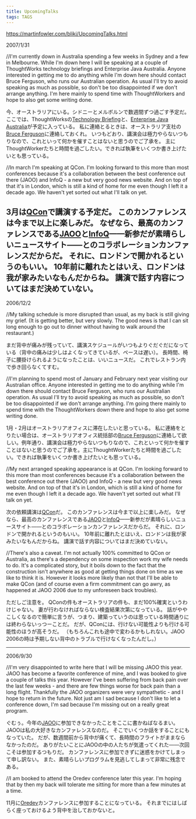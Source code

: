 ```yaml
---
title: UpcomingTalks
tags: TAGS
---
```


https://martinfowler.com/bliki/UpcomingTalks.html

2007/1/31

//I'm currently down in Australia spending a few weeks in Sydney and a few in Melbourne. While I'm down here I will be speaking at a couple of ThoughtWorks technology briefings and Enterprise Java Australia. Anyone interested in getting me to do anything while I'm down here should contact Bruce Ferguson, who runs our Australian operation. As usual I'll try to avoid speaking as much as possible, so don't be too disappointed if we don't arrange anything. I'm here mainly to spend time with ThoughtWorkers and hope to also get some writing done.

今、オーストラリアにいる。シドニーとメルボルンで数週間ずつ過ごす予定だ。
ここでは、ThoughtWorksの[Technology Briefing](http://www.thoughtworks.com.au/tech-briefing.html)と、[Enterprise Java Australia](http://www.enterprisejava.org.au/~enterpr6/index.php?title=Enterprise_Java_Australia)が予定に入っている。
私に連絡とるときは、オーストラリア支社の[Bruce Ferguson](mailto:bferguson@thoughtworks.com)に連絡しておくれ。
いつもどおり、講演会は極力やらないつもりなので、これといって何かを催すことはないと思うのでご了承を。
主にThoughtWorkerたちと時間を過ごしたい。できれば執筆をいくつか書き上げたいとも思っている。

//In march I'm speaking at QCon. I'm looking forward to this more than most conferences because it's a collaboration between the best conference out there (JAOO) and InfoQ - a new but very good news website. And on top of that it's in London, which is still a kind of home for me even though I left it a decade ago. We haven't yet sorted out what I'll talk on yet.

3月は[QCon](http://qcon.jaoo.dk/)で講演する予定だ。
このカンファレンスは今まで以上に楽しみだ。
なぜなら、最高のカンファレンスである[JAOO](http://jaoo.dk/)と[InfoQ](http://www.infoq.com/)——新参だが素晴らしいニュースサイト——とのコラボレーションカンファレンスだからだ。
それに、ロンドンで開かれるというのもいい。
10年前に離れたとはいえ、ロンドンは我が家みたいなもんだからね。
講演で話す内容についてはまだ決めていない。
----

2006/12/2

//My talking schedule is more disrupted than usual, as my back is still giving my grief. (It is getting better, but very slowly. The good news is that I can sit long enough to go out to dinner without having to walk around the restaurant.)

まだ背中が痛みが残っていて、講演スケジュールがいつもよりぐだぐだになっている（背中の痛みは少しはよくなってきているが、ペースは遅い）。
長時間、椅子に腰掛けられるようになったことは、いいニュースだ。
これでレストラン内で歩き回らなくてすむ。

//I'm planning to spend most of January and February next year visiting our Australian office. Anyone interested in getting me to do anything while I'm down there should contact Bruce Ferguson, who runs our Australian operation. As usual I'll try to avoid speaking as much as possible, so don't be too disappointed if we don't arrange anything. I'm going there mainly to spend time with the ThoughtWorkers down there and hope to also get some writing done.

1月・2月はオーストラリアオフィスに滞在したいと思っている。
私に連絡をとりたい場合は、オーストラリアオフィス統括部の[Bruce Ferguson](mailto:bferguson@thoughtworks.com)に連絡して欲しい。例年通り、講演会は極力やらないつもりなので、これといって何かを催すことはないと思うのでご了承を。主にThoughtWorkerたちと時間を過ごしたい。できれば執筆をいくつか書き上げたいとも思っている。

//My next arranged speaking appearance is at QCon. I'm looking forward to this more than most conferences because it's a collaboration between the best conference out there (JAOO) and InfoQ - a new but very good news website. And on top of that it's in London, which is still a kind of home for me even though I left it a decade ago. We haven't yet sorted out what I'll talk on yet.

次の依頼講演は[QCon](http://qcon.jaoo.dk/)だ。
このカンファレンスは今まで以上に楽しみだ。
なぜなら、最高のカンファレンスである[JAOO](http://jaoo.dk/)と[InfoQ](http://www.infoq.com/)——新参だが素晴らしいニュースサイト——とのコラボレーションカンファレンスだからだ。
それに、ロンドンで開かれるというのもいい。
10年前に離れたとはいえ、ロンドンは我が家みたいなもんだからね。
講演で話す内容についてはまだ決めていない。

//There's also a caveat. I'm not actually 100% committed to QCon or Australia, as there's a dependency on some inspection work my wife needs to do. It's a complicated story, but it boils down to the fact that the construction isn't anywhere as good at getting things done on time as we like to think it is. However it looks more likely than not that I'll be able to make QCon (and of course even a firm commitment can go awry, as happened at JAOO 2006 due to my unforeseen back troubles).

ただしご注意を。
QConの件もオーストラリアの件も、まだ100%確実というわけじゃない。
妻が行わなければならない検査結果次第になっている。
話がややこしくなるので簡単に言うが、つまり、建築っていうのは思っている時間通りには終わらないっつーことだ。
だが、QConには、行けない可能性よりも行ける可能性のほうが高そうだ。
（もちろんこれも途中で変わるかもしれない。JAOO 2006の時は予期しない背中のトラブルで行けなくなったんだし。）

----

2006/9/30

//I'm very disappointed to write here that I will be missing JAOO this year. JAOO has become a favorite conference of mine, and I was booked to give a couple of talks this year. However I've been suffering from back pain over the last few weeks - and there are few things worse for back pain than a long flight. Thankfully the JAOO organizers were very sympathetic - and I hope to return in the future. Not just am I sad because I don't like to let a conference down, I'm sad because I'm missing out on a really great program.

ぐむぅ。今年の[JAOO](http://www.jaoo.dk/index2.jsp)に参加できなかったことをここに書かねばなるまい。
JAOOは私の大好きなカンファレンスなのだ。
そこでいくつか話をすることにもなっていた。
だが、数週間前から背中が痛くて、長時間のフライトがままならなかったのだ。
ありがたいことにJAOOの中の人たちが気遣ってくれた——次回こそは参加するつもりだ。
カンファレンスに参加できずに迷惑をかけてしまって申し訳ない。
また、素晴らしいプログラムを見逃してしまって非常に残念である。

//I am booked to attend the Oredev conference later this year. I'm hoping that by then my back will tolerate me sitting for more than a few minutes at a time.

11月に[Oredev](http://www.oredev.org/)カンファレンスに参加することになっている。
それまでにはしばらく座っておけるよう背中を治しておかないと。

